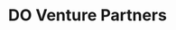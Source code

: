 ---
layout: firm_page
title: "DO Venture Partners"
id: "doventurepartners.com"
permalink: "/doventurepartnersdoventurepartners.com/"
website: "https://doventurepartners.com"
offices: "Silicon Valley (United States), San Francisco (United States)"
investment_stages: "Seed, Series A, Series B"
portfolio_companies: ""
portfolio_link: "https://doventurepartners.com/portfolio"
investment_markets: "Blockchain, Sustainability, AI"
founded_year: "2016"
description: "DO Venture Partners invests in early-stage startups with a focus on blockchain, sustainability, and AI."
linkedin: "https://www.linkedin.com/company/do-consultancy-llc"
twitter: ""
instagram: ""
team_page: ""
investor_type: "Venture Capital"
crunchbase: ""
pitchbook: "https://pitchbook.com/profiles/investor/434760-40"

# SEO Optimization
meta_title: "DO Venture Partners - VC Firm - projectstartups.com"
meta_description: "DO Venture Partners, DO Venture Partners invests in early-stage startups with a focus on blockchain, sustainability, and AI...."
meta_keywords: "DO Venture Partners, Blockchain, Sustainability, AI, VC firm, venture capital, startup investor, projectstartups.com"
canonical_url: "https://vc.projectstartups.com/doventurepartnersdoventurepartners.com/"
---
